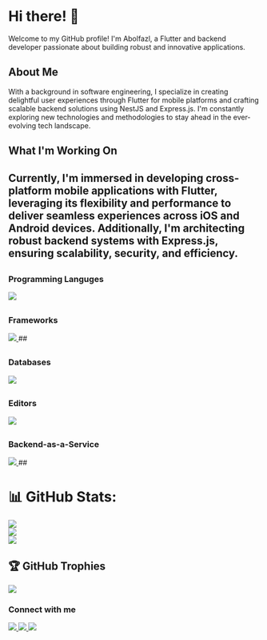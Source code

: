 
# Hi there! 👋
Welcome to my GitHub profile! I'm Abolfazl, a Flutter and backend developer passionate about building robust and innovative applications.

## About Me
With a background in software engineering, I specialize in creating delightful user experiences through Flutter for mobile platforms and crafting scalable backend solutions using NestJS and Express.js. I'm constantly exploring new technologies and methodologies to stay ahead in the ever-evolving tech landscape.

## What I'm Working On
Currently, I'm immersed in developing cross-platform mobile applications with Flutter, leveraging its flexibility and performance to deliver seamless experiences across iOS and Android devices. Additionally, I'm architecting robust backend systems with  Express.js, ensuring scalability, security, and efficiency.
---
##
### Programming Languges
  <a href="#">
    <img src="https://skillicons.dev/icons?i=dart,js&theme=dark" />
  </a>

##

##
### Frameworks
  <a href="#">
    <img src="https://skillicons.dev/icons?i=flutter,expressjs,nodejs,fastify&theme=dark" />
  </a>
##

##
### Databases
  <a href="#">
    <img src="https://skillicons.dev/icons?i=mongodb,postgres,sqlite&theme=dark" />
  </a>

##

##
### Editors
  <a href="#">
    <img src="https://skillicons.dev/icons?i=vscode,androidstudio,webstorm&theme=dark" />
  </a>

##

##
### Backend-as-a-Service
 <a href="#">
    <img src="https://skillicons.dev/icons?i=firebase,appwrite&theme=dark" />
  </a>
##

# 📊 GitHub Stats:
![](https://github-readme-stats.vercel.app/api?username=Abolfazl-MI&theme=onedark&hide_border=false&include_all_commits=true&count_private=true)<br/>
![](https://github-readme-streak-stats.herokuapp.com/?user=Abolfazl-MI&theme=onedark&hide_border=false)<br/>
![](https://github-readme-stats.vercel.app/api/top-langs/?username=Abolfazl-MI&theme=onedark&hide_border=false&include_all_commits=true&count_private=true&layout=compact)

## 🏆 GitHub Trophies
![](https://github-profile-trophy.vercel.app/?username=Abolfazl-MI&theme=onedark&no-frame=false&no-bg=true&margin-w=4)

### Connect with me
  <a href="https://instagram.com/codeadavtures?igshid=YmMyMTA2M2Y=">
    <img src="https://skillicons.dev/icons?i=instagram&theme=dark" />
  </a>
  <a href="https://linkedin.com/in/abolfazl-mashhadi">
    <img src="https://skillicons.dev/icons?i=linkedin&theme=dark" />
  </a>
  <a href="https://linkedin.com/in/abolfazl-mashhadi">
    <img src="https://skillicons.dev/icons?i=email&theme=dark" />
  </a>

  
 


  
